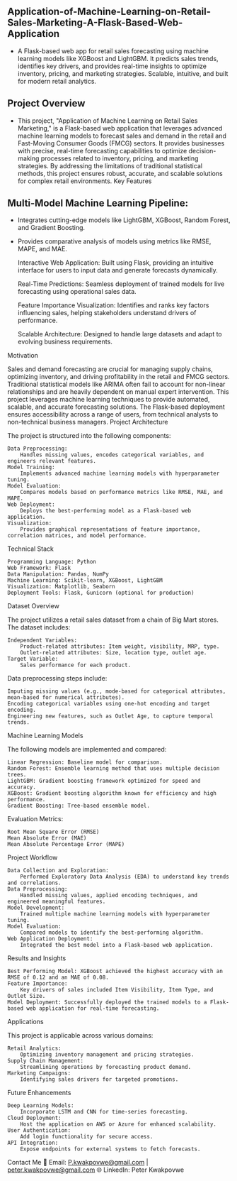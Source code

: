 ##  Application-of-Machine-Learning-on-Retail-Sales-Marketing-A-Flask-Based-Web-Application
- A Flask-based web app for retail sales forecasting using machine learning models like XGBoost and LightGBM. It predicts sales trends, identifies key drivers, and provides real-time insights to optimize inventory, pricing, and marketing strategies. Scalable, intuitive, and built for modern retail analytics.


## Project Overview

- This project, "Application of Machine Learning on Retail Sales Marketing," is a Flask-based web application that leverages advanced machine learning models to forecast sales and demand in the retail and Fast-Moving Consumer Goods (FMCG) sectors. It provides businesses with precise, real-time forecasting capabilities to optimize decision-making processes related to inventory, pricing, and marketing strategies. By addressing the limitations of traditional statistical methods, this project ensures robust, accurate, and scalable solutions for complex retail environments.
Key Features

## Multi-Model Machine Learning Pipeline:
 - Integrates cutting-edge models like LightGBM, XGBoost, Random Forest, and Gradient Boosting.
- Provides comparative analysis of models using metrics like RMSE, MAPE, and MAE.

    Interactive Web Application:
        Built using Flask, providing an intuitive interface for users to input data and generate forecasts dynamically.

    Real-Time Predictions:
        Seamless deployment of trained models for live forecasting using operational sales data.

    Feature Importance Visualization:
        Identifies and ranks key factors influencing sales, helping stakeholders understand drivers of performance.

    Scalable Architecture:
        Designed to handle large datasets and adapt to evolving business requirements.

Motivation

Sales and demand forecasting are crucial for managing supply chains, optimizing inventory, and driving profitability in the retail and FMCG sectors. Traditional statistical models like ARIMA often fail to account for non-linear relationships and are heavily dependent on manual expert intervention. This project leverages machine learning techniques to provide automated, scalable, and accurate forecasting solutions. The Flask-based deployment ensures accessibility across a range of users, from technical analysts to non-technical business managers.
Project Architecture

The project is structured into the following components:

    Data Preprocessing:
        Handles missing values, encodes categorical variables, and engineers relevant features.
    Model Training:
        Implements advanced machine learning models with hyperparameter tuning.
    Model Evaluation:
        Compares models based on performance metrics like RMSE, MAE, and MAPE.
    Web Deployment:
        Deploys the best-performing model as a Flask-based web application.
    Visualization:
        Provides graphical representations of feature importance, correlation matrices, and model performance.

Technical Stack

    Programming Language: Python
    Web Framework: Flask
    Data Manipulation: Pandas, NumPy
    Machine Learning: Scikit-learn, XGBoost, LightGBM
    Visualization: Matplotlib, Seaborn
    Deployment Tools: Flask, Gunicorn (optional for production)

Dataset Overview

The project utilizes a retail sales dataset from a chain of Big Mart stores. The dataset includes:

    Independent Variables:
        Product-related attributes: Item weight, visibility, MRP, type.
        Outlet-related attributes: Size, location type, outlet age.
    Target Variable:
        Sales performance for each product.

Data preprocessing steps include:

    Imputing missing values (e.g., mode-based for categorical attributes, mean-based for numerical attributes).
    Encoding categorical variables using one-hot encoding and target encoding.
    Engineering new features, such as Outlet Age, to capture temporal trends.

Machine Learning Models

The following models are implemented and compared:

    Linear Regression: Baseline model for comparison.
    Random Forest: Ensemble learning method that uses multiple decision trees.
    LightGBM: Gradient boosting framework optimized for speed and accuracy.
    XGBoost: Gradient boosting algorithm known for efficiency and high performance.
    Gradient Boosting: Tree-based ensemble model.

Evaluation Metrics:

    Root Mean Square Error (RMSE)
    Mean Absolute Error (MAE)
    Mean Absolute Percentage Error (MAPE)


Project Workflow

    Data Collection and Exploration:
        Performed Exploratory Data Analysis (EDA) to understand key trends and correlations.
    Data Preprocessing:
        Handled missing values, applied encoding techniques, and engineered meaningful features.
    Model Development:
        Trained multiple machine learning models with hyperparameter tuning.
    Model Evaluation:
        Compared models to identify the best-performing algorithm.
    Web Application Deployment:
        Integrated the best model into a Flask-based web application.

Results and Insights

    Best Performing Model: XGBoost achieved the highest accuracy with an RMSE of 0.12 and an MAE of 0.08.
    Feature Importance:
        Key drivers of sales included Item Visibility, Item Type, and Outlet Size.
    Model Deployment: Successfully deployed the trained models to a Flask-based web application for real-time forecasting.

Applications

This project is applicable across various domains:

    Retail Analytics:
        Optimizing inventory management and pricing strategies.
    Supply Chain Management:
        Streamlining operations by forecasting product demand.
    Marketing Campaigns:
        Identifying sales drivers for targeted promotions.

Future Enhancements

    Deep Learning Models:
        Incorporate LSTM and CNN for time-series forecasting.
    Cloud Deployment:
        Host the application on AWS or Azure for enhanced scalability.
    User Authentication:
        Add login functionality for secure access.
    API Integration:
        Expose endpoints for external systems to fetch forecasts.


Contact Me
📧 Email: P.kwakpovwe@gmail.com | peter.kwakpovwe@gmail.com
🌐 LinkedIn: Peter Kwakpovwe
